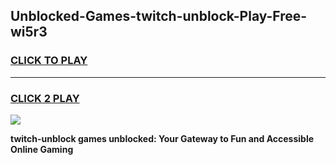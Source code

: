 
## Unblocked-Games-twitch-unblock-Play-Free-wi5r3
<h3>
<a href="https://premium76.site?title=twitch-unblock&ref=12A">CLICK TO PLAY</a></h3>
<hr>

<h3>
<a href="https://premium76.site?title=twitch-unblock&ref=12A">CLICK 2 PLAY</a>
  
</h3>

<a href="https://premium76.site?title=twitch-unblock&ref=12A"><img src="https://clearcache.store/games.png"></a>


**twitch-unblock games unblocked: Your Gateway to Fun and Accessible Online Gaming**
